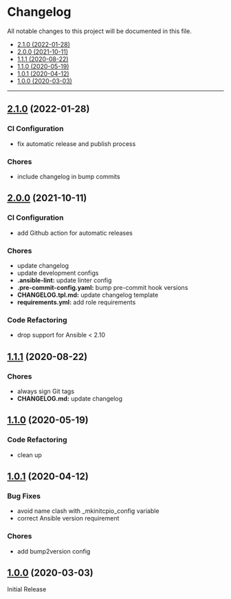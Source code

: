 # Changelog

All notable changes to this project will be documented in this file.

- [2.1.0 (2022-01-28)](#2.1.0-2022-01-28)
- [2.0.0 (2021-10-11)](#200-2021-10-11)
- [1.1.1 (2020-08-22)](#111-2020-08-22)
- [1.1.0 (2020-05-19)](#110-2020-05-19)
- [1.0.1 (2020-04-12)](#101-2020-04-12)
- [1.0.0 (2020-03-03)](#100-2020-03-03)

---

<a name="2.1.0"></a>
## [2.1.0](https://github.com/aisbergg/ansible-role-mkinitcpio/compare/v2.0.0...2.1.0) (2022-01-28)

### CI Configuration

- fix automatic release and publish process

### Chores

- include changelog in bump commits


<a name="2.0.0"></a>
## [2.0.0](https://github.com/aisbergg/ansible-role-mkinitcpio/compare/v1.1.1...v2.0.0) (2021-10-11)

### CI Configuration

- add Github action for automatic releases

### Chores

- update changelog
- update development configs
- **.ansible-lint:** update linter config
- **.pre-commit-config.yaml:** bump pre-commit hook versions
- **CHANGELOG.tpl.md:** update changelog template
- **requirements.yml:** add role requirements

### Code Refactoring

- drop support for Ansible < 2.10


<a name="1.1.1"></a>
## [1.1.1](https://github.com/aisbergg/ansible-role-mkinitcpio/compare/v1.1.0...v1.1.1) (2020-08-22)

### Chores

- always sign Git tags
- **CHANGELOG.md:** update changelog


<a name="1.1.0"></a>
## [1.1.0](https://github.com/aisbergg/ansible-role-mkinitcpio/compare/v1.0.1...v1.1.0) (2020-05-19)

### Code Refactoring

- clean up


<a name="1.0.1"></a>
## [1.0.1](https://github.com/aisbergg/ansible-role-mkinitcpio/compare/v1.0.0...v1.0.1) (2020-04-12)

### Bug Fixes

- avoid name clash with _mkinitcpio_config variable
- correct Ansible version requirement

### Chores

- add bump2version config


<a name="1.0.0"></a>
## [1.0.0]() (2020-03-03)

Initial Release
